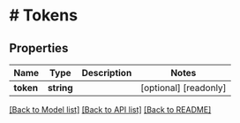# # Tokens

## Properties

Name | Type | Description | Notes
------------ | ------------- | ------------- | -------------
**token** | **string** |  | [optional] [readonly]

[[Back to Model list]](../../README.md#models) [[Back to API list]](../../README.md#endpoints) [[Back to README]](../../README.md)
